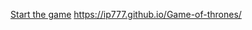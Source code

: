 [Start the game](https://ip777.github.io/Game-of-thrones/) https://ip777.github.io/Game-of-thrones/
